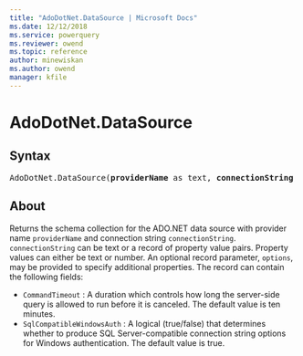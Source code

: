 ```yaml
---
title: "AdoDotNet.DataSource | Microsoft Docs"
ms.date: 12/12/2018
ms.service: powerquery
ms.reviewer: owend
ms.topic: reference
author: minewiskan
ms.author: owend
manager: kfile
---
```

# AdoDotNet.DataSource

## Syntax

<pre>
AdoDotNet.DataSource(<b>providerName</b> as text, <b>connectionString</b> as any, optional <b>options</b> as nullable record) as table
</pre>

## About

Returns the schema collection for the ADO.NET data source with provider name `providerName` and connection string `connectionString`. `connectionString` can be text or a record of property value pairs. Property values can either be text or number. An optional record parameter, `options`, may be provided to specify additional properties. The record can contain the following fields: 
*  `CommandTimeout` : A duration which controls how long the server-side query is allowed to run before it is canceled. The default value is ten minutes.
*  `SqlCompatibleWindowsAuth` : A logical (true/false) that determines whether to produce SQL Server-compatible connection string options for Windows authentication. The default value is true.

